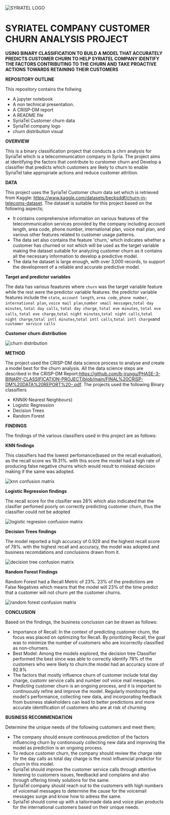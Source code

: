 ![SYRIATEL LOGO](https://user-images.githubusercontent.com/122228492/236913666-80474769-3d8e-458d-a7ff-f8cd96f51962.PNG)

# SYRIATEL COMPANY CUSTOMER CHURN ANALYSIS PROJECT

**USING BINARY CLASSIFICATION TO BUILD A MODEL THAT ACCURATELY PREDICTS CUSTOMER CHURN TO HELP SYRIATEL COMPANY IDENTIFY THE FACTORS CONTRIBUTING TO THE CHURN AND TAKE PROACTIVE ACTIONS TOWARDS RETAINING THEIR CUSTOMERS**

**REPOSITORY OUTLINE**

This repository contains the follwing
* A jupyter notebook 
* A non technical presentation.
* A CRISP-DM report
* A README file
* SyriaTel Customer churn data
* SyriaTel company logo
* churn distribution visual

**OVERVIEW**

This is a binary classification project that conducts a chrn analysis for SyriaTel which is a telecommunication company in Syria. The project aims at identifying the factors that contribute to curstomer churn and Develop a classifier that predicts which customers are likely to churn to enable SyriaTel take appropriate actions and reduce customer attrition.

**DATA**

This project uses the SyriaTel Customer churn data set which is retrieved from Kaggle: https://www.kaggle.com/datasets/becksddf/churn-in-telecoms-dataset. The dataset is suitable for this project based on the following aspects;

* It contains comprehensive information on various features of the telecommunication services provided by the company including account length, area code, phone number, international plan, voice mail plan, and various other features related to customer usage patterns.
* The data set also contains the feature 'churn,' which indicates whether a customer has churned or not which will be used as the target variable making the dataset suitable for analyzing customer churn as it contains all the necessary information to develop a predictive model.
* The data he dataset is large enough, with over 3,000 records, to support the development of a reliable and accurate predictive model. 

**Target and predictor variables**

The data has various feaatures where `churn` was the target variable feature while the rest were the predictor variable features. the predictor variable features include the `state`, `account length`, `area code`, `phone number`, `international plan`, `voice mail plan`,`number vmail messages`,`total day minutes`, `total day calls`, `total day charge`, `total eve minutes`, `total eve calls`, `total eve charge`,`total night minutes`,`total night calls`,`total night charge`,`total intl minutes`,`total intl calls`,`total intl charge`and `customer service calls`


**Customer churn distribution**

![churn distribution](https://github.com/b-irungu/PHASE-3-BINARY-CLASSIFICATION-PROJECT/assets/122228492/00deabcf-7814-4b1a-944d-b1404ecd51f4)


**METHOD**

The project used the CRISP-DM data science process to analyse and create a model best for the churn analysis. All the data science steps are described in the CRISP-DM Report:https://github.com/b-irungu/PHASE-3-BINARY-CLASSIFICATION-PROJECT/blob/main/FINAL%20CRISP-DM%20DATA%20REPORT%20-.pdf. The projects used the following Binary classifiers
* KNN(K-Nearest Neighbours)
* Logistic Regression
* Decision Trees
* Random Forest

**FINDINGS**

The findings of the various classifiers used in this project are as follows:

**KNN findings**

This classifiers had the lowest perfomance(based on the recall evaluation), as the recall score ws 19.31%. with this score the model had a high rate of producing false negative churns which would result to mislead decision making if the same was adopted. 

![knn confusion matrix](https://github.com/b-irungu/PHASE-3-BINARY-CLASSIFICATION-PROJECT/assets/122228492/e93e7800-3e82-4e0b-b926-ab35c586795b)


**Logistic Regression findings**

The recall score for the clssifier was 28% which also indicated that the clasifier perfomed poorly on correctly predicting customer churn, thus the classifier could not be adopted

![logistic regresion confusion matrix](https://github.com/b-irungu/PHASE-3-BINARY-CLASSIFICATION-PROJECT/assets/122228492/145cad4d-956a-4075-871b-aaa331c6d87a)


**Decision Trees findings**

The model reported a high accuracy of 0.929 and the highest recall score of 78%. with the highest recall and accuracy, the model was adopted and business recomdations and conclusions drawn from it.        

![decision tree confusion matrix](https://github.com/b-irungu/PHASE-3-BINARY-CLASSIFICATION-PROJECT/assets/122228492/dcc4c3b1-98f1-44ae-bf42-1e24b0734ade)


**Random Forest Findings**

Random Forest had a Recall Metric of 23%. 23% of the predictions are False Negatives which means that the model will 23% of the time 
predict that a customer will not churn yet the customer churns.

![random forest confusion matrix](https://github.com/b-irungu/PHASE-3-BINARY-CLASSIFICATION-PROJECT/assets/122228492/080e2852-66b0-48cc-8c66-152ee8f942ab)



**CONCLUSION**

Based on the findings, the business conclusion can be drawn as follows:

* Importance of Recall: In the context of predicting customer churn, the focus was placed on optimizing for Recall. By prioritizing Recall, the goal was to minimize the number of customers who are incorrectly classified as non-churners.
* Best Model: Among the models explored, the decision tree Classifier performed the best since was able to correctly identify 78% of the customers who were likely to churn.the model had an accuracy score of 92.8%
* The factors that mostly influence churn of customer include total day charge, customr service calls and number oof voice mail messages.
* Predicting customer churn is an ongoing process, and it is important to continuously refine and improve the model. Regularly monitoring the model's performance, collecting new data, and incorporating feedback from business stakeholders can lead to better predictions and more accurate identification of customers who are at risk of churning


**BUSINESS RECOMMENDATION**

Determine the unique needs of the following customers and meet them; 
                  
* The company should ensure continoous prediction of the factors influencing churn by contionously collecting new data and improving the model as prediction is an ongoing process.
* To reduce customer churn, the company should review the charge rate for the day calls as total day charge is the most influencial predictor for churn in this model.
* SyriaTel should improve the customer service calls through attentive listening to customers issues, feedbackd and complains and also through offering timely solutions for the same.
* SyriaTel company should reach out to the customers with high numbers of voicemail messages to determine the cause for the voicemail messages surge and know how to adress the same.
* SyriaTel should come up with a tailormade data and voice plan products for the international customers based on their unique needs.


